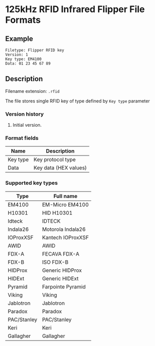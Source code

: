 # 125kHz RFID Infrared Flipper File Formats

## Example

```
Filetype: Flipper RFID key
Version: 1
Key type: EM4100
Data: 01 23 45 67 89
```

## Description

Filename extension: `.rfid`

The file stores single RFID key of type defined by `Key type` parameter

### Version history

1. Initial version.

### Format fields

|Name|Description|
|-|-|
|Key type|Key protocol type|
|Data|Key data (HEX values)|

### Supported key types

|Type|Full name|
|-|-|
|EM4100|EM-Micro EM4100|
|H10301|HID H10301|
|Idteck|IDTECK|
|Indala26|Motorola Indala26|
|IOProxXSF|Kantech IOProxXSF|
|AWID|AWID|
|FDX-A|FECAVA FDX-A|
|FDX-B|ISO FDX-B|
|HIDProx|Generic HIDProx|
|HIDExt|Generic HIDExt|
|Pyramid|Farpointe Pyramid|
|Viking|Viking|
|Jablotron|Jablotron|
|Paradox|Paradox|
|PAC/Stanley|PAC/Stanley|
|Keri|Keri|
|Gallagher|Gallagher|
